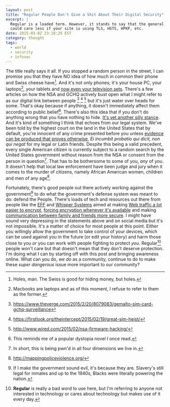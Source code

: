 ```yaml
---
layout: post
title: "Regular People Don't Give a Shit About Their Digital Security"
excerpt: |
  Regular is a loaded term. However, it stands to say that the general public
  could care less if your site is using TLS, HSTS, HPKP, etc.
date: 2015-03-02 23:18:29 EST
category: thought
tags:
  - world
  - security
  - infosec
---
```


The title really says it all. If you stopped a random person in the street, I
can promise you that they have NO idea of how much in common their phone and
Swiss cheese have[^1]. And it's not only phones; it's your house PC, your
laptops[^2], your tablets and [now even your television sets][1]. There's a few
articles on how the NSA and GCHQ actively bust open what I might refer to as
our digital link between people [^3] [^4] [^5] but it's just water over heads
for some. That's okay because if anything, it doesn't immediately affect them
according to public belief[^6]. There's also this idea that if you don't do
anything wrong that you have nothing to hide. [It's yet another silly
stance][2]. And it's kind of something I think that echoes from our legal
system. We've been told by the highest court on the land in the United States
that by default, you're innocent of any crime presented before you unless
[evidence can be produced that proves otherwise][3], _Ei incumbit probatio qui
dicit, non qui negat_ for my legal or Latin friends. Despite this being a valid
precedent, every single American citizen is currently subject to a random search
by the United States government without reason from the NSA or consent from the
person in question[^7]. That has to be bothersome to some of you, _any_ of you.
It doesn't help that local law enforcement have been judge and jury when it
comes to the murder of citizens, namely African American women, children and men
of any age[^10].

Fortunately, there's good people out there actively working against the
government[^8] to do what the government's defense system was meant to do:
defend the People. There's loads of tech and resources out there from people
like the [EFF][4] and [Whisper Systems][5] aimed at making [Web traffic a lot
easier to encrypt][6], [forcing encryption whenever it's available][7] and making
[communication between family and friends more secure][7]. I might have sound
very depressing in the statements above and on social media but it's not
impossible. It's a matter of choice for most people at this point. Either you
willingly allow the government to take control of your devices, which can be
used against you in the future (or edit your history) and harm those close to
you _or_ you can work with people fighting to protect _you_. Regular[^9] people
won't care but that doesn't mean that they don't deserve protection. I'm doing
what I can by starting off with this post and bringing awareness online. What
can you do, _we do_ as a community, continue to do to make these _super dangerous_
issue more important to our community?

[^1]: Holes, man. The Swiss is good for hiding money, but holes.
[^2]: Macbooks are laptops and as of this moment, I refuse to refer to them as the former.
[^3]: <https://www.theverge.com/2015/2/20/8079083/gemalto-sim-card-gchq-surveillance>
[^4]: <https://firstlook.org/theintercept/2015/02/19/great-sim-heist/>
[^5]: <http://www.wired.com/2015/02/nsa-firmware-hacking/>
[^6]: This reminds me of a popular dystopia novel I once read.
[^7]: In short, this is being pwn'd in all four dimensions we live in.
[^8]: If I make the government sound evil, it's because they are. Slavery's still legal for inmates and up to the 1940s, Blacks were literally powering the nation.
[^9]: **Regular** is really a bad word to use here, but I'm referring to anyone not interested in technology or cares about technology but makes use of it every day.
[^10]: <http://mappingpoliceviolence.org/>

[1]: http://www.huffingtonpost.co.uk/pat-higgins/samsung-tv-listens_b_6650854.html
[2]: https://www.youtube.com/watch?v=FqJ8EMwj7zY
[3]: https://supreme.justia.com/cases/federal/us/156/432/case.html
[4]: https://www.eff.org/
[5]: https://whispersystems.org/
[6]: https://letsencrypt.org/
[7]: https://www.eff.org/https-everywhere
[8]: https://whispersystems.org/#privacy
